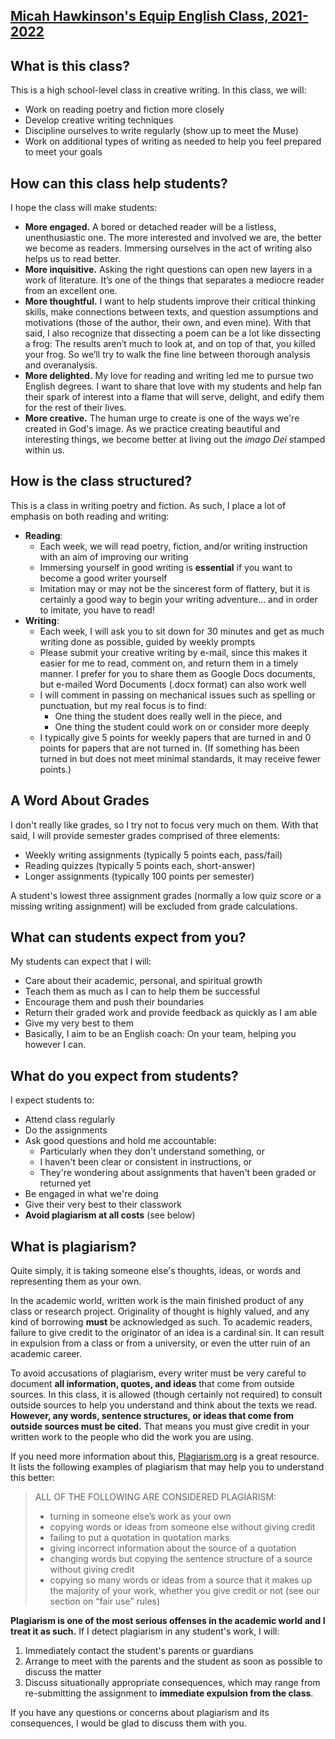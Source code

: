 [Micah Hawkinson's Equip English Class, 2021-2022](readme.md)
---

## What is this class?
This is a high school-level class in creative writing. In this class, we will:
- Work on reading poetry and fiction more closely
- Develop creative writing techniques
- Discipline ourselves to write regularly (show up to meet the Muse)
- Work on additional types of writing as needed to help you feel prepared to meet your goals

## How can this class help students?
I hope the class will make students:
- **More engaged.** A bored or detached reader will be a listless, unenthusiastic one. The more interested and involved we are, the better we become as readers. Immersing ourselves in the act of writing also helps us to read better.
- **More inquisitive.** Asking the right questions can open new layers in a work of literature. It’s one of the things that separates a mediocre reader from an excellent one.
- **More thoughtful.** I want to help students improve their critical thinking skills, make connections between texts, and question assumptions and motivations (those of the author, their own, and even mine). With that said, I also recognize that dissecting a poem can be a lot like dissecting a frog: The results aren’t much to look at, and on top of that, you killed your frog. So we’ll try to walk the fine line between thorough analysis and overanalysis.
- **More delighted.** My love for reading and writing led me to pursue two English degrees. I want to share that love with my students and help fan their spark of interest into a flame that will serve, delight, and edify them for the rest of their lives.
- **More creative.** The human urge to create is one of the ways we're created in God's image. As we practice creating beautiful and interesting things, we become better at living out the *imago Dei* stamped within us.

## How is the class structured?
This is a class in writing poetry and fiction. As such, I place a lot of emphasis on both reading and writing:
- **Reading**: 
  - Each week, we will read poetry, fiction, and/or writing instruction with an aim of improving our writing
  - Immersing yourself in good writing is **essential** if you want to become a good writer yourself
  - Imitation may or may not be the sincerest form of flattery, but it is certainly a good way to begin your writing adventure... and in order to imitate, you have to read!
- **Writing**:
  - Each week, I will ask you to sit down for 30 minutes and get as much writing done as possible, guided by weekly prompts
  - Please submit your creative writing by e-mail, since this makes it easier for me to read, comment on, and return them in a timely manner. I prefer for you to share them as Google Docs documents, but e-mailed Word Documents (.docx format) can also work well
  - I will comment in passing on mechanical issues such as spelling or punctuation, but my real focus is to find:
    - One thing the student does really well in the piece, and
    - One thing the student could work on or consider more deeply
  - I typically give 5 points for weekly papers that are turned in and 0 points for papers that are not turned in. (If something has been turned in but does not meet minimal standards, it may receive fewer points.)

## A Word About Grades
I don't really like grades, so I try not to focus very much on them. With that said, I will provide semester grades comprised of three elements:
- Weekly writing assignments (typically 5 points each, pass/fail)
- Reading quizzes (typically 5 points each, short-answer)
- Longer assignments (typically 100 points per semester)

A student's lowest three assignment grades (normally a low quiz score or a missing writing assignment) will be excluded from grade calculations.

## What can students expect from you?
My students can expect that I will:
- Care about their academic, personal, and spiritual growth
- Teach them as much as I can to help them be successful
- Encourage them and push their boundaries
- Return their graded work and provide feedback as quickly as I am able
- Give my very best to them
- Basically, I aim to be an English coach: On your team, helping you however I can.

## What do you expect from students?
I expect students to:
- Attend class regularly
- Do the assignments
- Ask good questions and hold me accountable:
  - Particularly when they don't understand something, or
  - I haven't been clear or consistent in instructions, or
  - They're wondering about assignments that haven't been graded or returned yet
- Be engaged in what we're doing
- Give their very best to their classwork
- **Avoid plagiarism at all costs** (see below)

## What is plagiarism?
Quite simply, it is taking someone else's thoughts, ideas, or words and representing them as your own. 

In the academic world, written work is the main finished product of any class or research project. Originality of thought is highly valued, and any kind of borrowing **must** be acknowledged as such. To academic readers, failure to give credit to the originator of an idea is a cardinal sin. It can result in expulsion from a class or from a university, or even the utter ruin of an academic career.

To avoid accusations of plagiarism, every writer must be very careful to document **all information, quotes, and ideas** that come from outside sources. In this class, it is allowed (though certainly not required) to consult outside sources to help you understand and think about the texts we read. **However, any words, sentence structures, or ideas that come from outside sources must be cited.** That means you must give credit in your written work to the people who did the work you are using.

If you need more information about this, [Plagiarism.org](https://www.plagiarism.org/) is a great resource. It lists the following examples of plagiarism that may help you to understand this better:
>ALL OF THE FOLLOWING ARE CONSIDERED PLAGIARISM:
><ul><li>turning in someone else’s work as your own
><li>copying words or ideas from someone else without giving credit
><li>failing to put a quotation in quotation marks
><li>giving incorrect information about the source of a quotation
><li>changing words but copying the sentence structure of a source without giving credit
><li>copying so many words or ideas from a source that it makes up the majority of your work, whether you give credit or not (see our section on “fair use” rules)</ul>

**Plagiarism is one of the most serious offenses in the academic world and I treat it as such.** If I detect plagiarism in any student's work, I will:
1. Immediately contact the student's parents or guardians
2. Arrange to meet with the parents and the student as soon as possible to discuss the matter
3. Discuss situationally appropriate consequences, which may range from re-submitting the assignment to **immediate expulsion from the class**.

If you have any questions or concerns about plagiarism and its consequences, I would be glad to discuss them with you.
